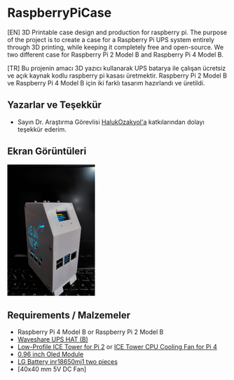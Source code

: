 
# RaspberryPiCase

[EN] 3D Printable case design and production for raspberry pi. The purpose of the project is to create a case for a Raspberry Pi UPS system entirely through 3D printing, while keeping it completely free and open-source. We two different case for Raspberry Pi 2 Model B and Raspberry Pi 4 Model B.

[TR] Bu projenin amacı 3D yazıcı kullanarak UPS batarya ile çalışan ücretsiz ve açık kaynak kodlu raspberry pi kasası üretmektir. Raspberry Pi 2 Model B ve Raspberry Pi 4 Model B için iki farklı tasarım hazırlandı ve üretildi. 



## Yazarlar ve Teşekkür

- Sayın Dr. Araştırma Görevlisi [HalukOzakyol'a](https://github.com/HalukOzakyol) katkılarından dolayı teşekkür ederim.

  
## Ekran Görüntüleri

<img src="https://github.com/EnesYildirim1/RaspberrypiCase/raw/main/Images%20%26%20Videos/IMG-20230707-WA0007.jpg" alt="Case for Raspberry Pi 4 Model B" width="200" height="300">

  
## Requirements / Malzemeler

* Raspberry Pi 4 Model B or Raspberry Pi 2 Model B
* [Waveshare UPS HAT (B)](https://www.waveshare.com/ups-hat-b.htm)
* [Low-Profile ICE Tower for Pi 2](https://www.waveshare.com/product/ice-tower-fan-v2-for-pi.htm) or 
    [ICE Tower CPU Cooling Fan for Pi 4](https://www.waveshare.com/ice-tower-fan-for-pi.htm)
* [0.96 inch Oled Module](https://www.amazon.com/UCTRONICS-SSD1306-Self-Luminous-Display-Raspberry/dp/B072Q2X2LL)
* [LG Battery inr18650mj1  two pieces](https://www.amazon.com.tr/LG-INR18650-MJ1-iyon-3500-mAh-10-Amper-Battery/dp/B072R5MHQ9)
* [40x40 mm 5V DC Fan]
